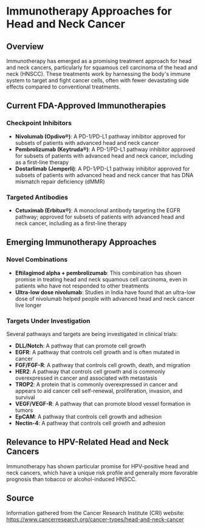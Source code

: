 # Immunotherapy Approaches for Head and Neck Cancer

## Overview
Immunotherapy has emerged as a promising treatment approach for head and neck cancers, particularly for squamous cell carcinoma of the head and neck (HNSCC). These treatments work by harnessing the body's immune system to target and fight cancer cells, often with fewer devastating side effects compared to conventional treatments.

## Current FDA-Approved Immunotherapies

### Checkpoint Inhibitors
- **Nivolumab (Opdivo®)**: A PD-1/PD-L1 pathway inhibitor approved for subsets of patients with advanced head and neck cancer
- **Pembrolizumab (Keytruda®)**: A PD-1/PD-L1 pathway inhibitor approved for subsets of patients with advanced head and neck cancer, including as a first-line therapy
- **Dostarlimab (Jemperli)**: A PD-1/PD-L1 pathway inhibitor approved for subsets of patients with advanced head and neck cancer that has DNA mismatch repair deficiency (dMMR)

### Targeted Antibodies
- **Cetuximab (Erbitux®)**: A monoclonal antibody targeting the EGFR pathway; approved for subsets of patients with advanced head and neck cancer, including as a first-line therapy

## Emerging Immunotherapy Approaches

### Novel Combinations
- **Eftilagimod alpha + pembrolizumab**: This combination has shown promise in treating head and neck squamous cell carcinoma, even in patients who have not responded to other treatments
- **Ultra-low dose nivolumab**: Studies in India have found that an ultra-low dose of nivolumab helped people with advanced head and neck cancer live longer

### Targets Under Investigation
Several pathways and targets are being investigated in clinical trials:
- **DLL/Notch**: A pathway that can promote cell growth
- **EGFR**: A pathway that controls cell growth and is often mutated in cancer
- **FGF/FGF-R**: A pathway that controls cell growth, death, and migration
- **HER2**: A pathway that controls cell growth and is commonly overexpressed in cancer and associated with metastasis
- **TROP2**: A protein that is commonly overexpressed in cancer and appears to aid cancer cell self-renewal, proliferation, invasion, and survival
- **VEGF/VEGF-R**: A pathway that can promote blood vessel formation in tumors
- **EpCAM**: A pathway that controls cell growth and adhesion
- **Nectin-4**: A pathway that controls cell growth and adhesion

## Relevance to HPV-Related Head and Neck Cancers
Immunotherapy has shown particular promise for HPV-positive head and neck cancers, which have a unique risk profile and generally more favorable prognosis than tobacco or alcohol-induced HNSCC.

## Source
Information gathered from the Cancer Research Institute (CRI) website: https://www.cancerresearch.org/cancer-types/head-and-neck-cancer
